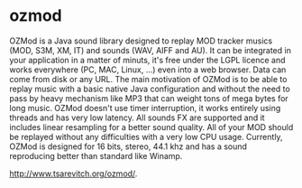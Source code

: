 # ozmod
OZMod is a Java sound library designed to replay MOD tracker musics (MOD, S3M, XM, IT) and sounds (WAV, AIFF and AU). It can be integrated in your application in a matter of minuts, it's free under the LGPL licence and works everywhere (PC, MAC, Linux, ...) even into a web browser. Data can come from disk or any URL. The main motivation of OZMod is to be able to replay music with a basic native Java configuration and without the need to pass by heavy mechanism like MP3 that can weight tons of mega bytes for long music. OZMod doesn't use timer interruption, it works entirely using threads and has very low latency. All sounds FX are supported and it includes linear resampling for a better sound quality. All of your MOD should be replayed without any difficulties with a very low CPU usage. Currently, OZMod is designed for 16 bits, stereo, 44.1 khz and has a sound reproducing better than standard like Winamp.

http://www.tsarevitch.org/ozmod/.
